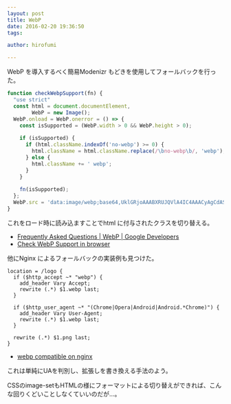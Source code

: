 ```yaml
---
layout: post
title: WebP
date: 2016-02-20 19:36:50
tags:

author: hirofumi

---
```

WebP を導入するべく簡易Modenizr もどきを使用してフォールバックを行った。

```js
function checkWebpSupport(fn) {
  "use strict"
  const html = document.documentElement,
        WebP = new Image();
  WebP.onload = WebP.onerror = () => {
    const isSupported = (WebP.width > 0 && WebP.height > 0);
    
    if (isSupported) {
      if (html.className.indexOf('no-webp') >= 0) {
        html.className = html.className.replace(/\bno-webp\b/, 'webp');
      } else {
        html.className += ' webp';
      }
    }
    
    fn(isSupported);
  };
  WebP.src = 'data:image/webp;base64,UklGRjoAAABXRUJQVlA4IC4AAACyAgCdASoCAAIALmk0mk0iIiIiIgBoSygABc6WWgAA/veff/0PP8bA//LwYAAA';
}
```

これをロード時に読み込ますことでhtml に付与されたクラスを切り替える。

-   [Frequently Asked Questions | WebP | Google Developers](https://developers.google.com/speed/webp/faq)
-   [Check WebP Support in browser](https://gist.github.com/ymatuhin/a9601bd608b8de4e4dcc)

他にNginx によるフォールバックの実装例も見つけた。

```nginx
location = /logo {
  if ($http_accept ~* "webp") {
    add_header Vary Accept;
    rewrite (.*) $1.webp last;
  }
  
  if ($http_user_agent ~* "(Chrome|Opera|Android|Android.*Chrome)") {
    add_header Vary User-Agent;
    rewrite (.*) $1.webp last;
  }
  
  rewrite (.*) $1.png last;
}
```

-   [webp compatible on nginx](https://gist.github.com/mosson/e0c25513cf65963807ee)

これは単純にUAを判別し、拡張しを書き換える手法のよう。

CSSのimage-setもHTMLの様にフォーマットによる切り替えができれば、こんな回りくどいことしなくていいのだが…。